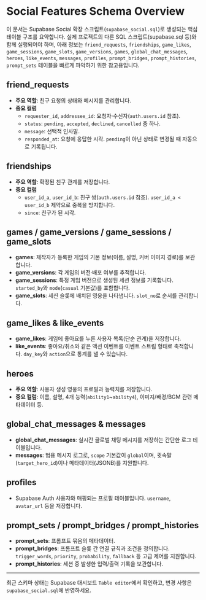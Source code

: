 # Social Features Schema Overview

이 문서는 Supabase Social 확장 스크립트(`supabase_social.sql`)로 생성되는 핵심 테이블 구조를 요약합니다. 실제 프로젝트의 다른 SQL 스크립트(supabase.sql 등)와 함께 실행되어야 하며, 아래 정보는 `friend_requests`, `friendships`, `game_likes`, `game_sessions`, `game_slots`, `game_versions`, `games`, `global_chat_messages`, `heroes`, `like_events`, `messages`, `profiles`, `prompt_bridges`, `prompt_histories`, `prompt_sets` 테이블을 빠르게 파악하기 위한 참고용입니다.

## friend_requests
- **주요 역할**: 친구 요청의 상태와 메시지를 관리합니다.
- **중요 컬럼**
  - `requester_id`, `addressee_id`: 요청자·수신자(`auth.users.id` 참조).
  - `status`: `pending`, `accepted`, `declined`, `cancelled` 중 하나.
  - `message`: 선택적 인사말.
  - `responded_at`: 요청에 응답한 시각. `pending`이 아닌 상태로 변경될 때 자동으로 기록됩니다.

## friendships
- **주요 역할**: 확정된 친구 관계를 저장합니다.
- **중요 컬럼**
  - `user_id_a`, `user_id_b`: 친구 쌍(`auth.users.id` 참조). `user_id_a < user_id_b` 제약으로 중복을 방지합니다.
  - `since`: 친구가 된 시각.

## games / game_versions / game_sessions / game_slots
- **games**: 제작자가 등록한 게임의 기본 정보(이름, 설명, 커버 이미지 경로)를 보관합니다.
- **game_versions**: 각 게임의 버전·배포 여부를 추적합니다.
- **game_sessions**: 특정 게임 버전으로 생성된 세션 정보를 기록합니다. `started_by`와 `mode`(`casual` 기본값)를 포함합니다.
- **game_slots**: 세션 슬롯에 배치된 영웅을 나타냅니다. `slot_no`로 순서를 관리합니다.

## game_likes & like_events
- **game_likes**: 게임에 좋아요를 누른 사용자 목록(단순 관계)을 저장합니다.
- **like_events**: 좋아요/취소와 같은 액션 이벤트를 이벤트 스트림 형태로 축적합니다. `day_key`와 `action`으로 통계를 낼 수 있습니다.

## heroes
- **주요 역할**: 사용자 생성 영웅의 프로필과 능력치를 저장합니다.
- **중요 컬럼**: 이름, 설명, 4개 능력(`ability1`~`ability4`), 이미지/배경/BGM 관련 메타데이터 등.

## global_chat_messages & messages
- **global_chat_messages**: 실시간 글로벌 채팅 메시지를 저장하는 간단한 로그 테이블입니다.
- **messages**: 범용 메시지 로그로, `scope` 기본값이 `global`이며, 귓속말(`target_hero_id`)이나 메타데이터(JSONB)를 지원합니다.

## profiles
- Supabase Auth 사용자와 매핑되는 프로필 테이블입니다. `username`, `avatar_url` 등을 저장합니다.

## prompt_sets / prompt_bridges / prompt_histories
- **prompt_sets**: 프롬프트 묶음의 메타데이터.
- **prompt_bridges**: 프롬프트 슬롯 간 연결 규칙과 조건을 정의합니다. `trigger_words`, `priority`, `probability`, `fallback` 등 고급 제어를 지원합니다.
- **prompt_histories**: 세션 중 발생한 입력/출력 기록을 보관합니다.

---
최근 스키마 상태는 Supabase 대시보드 `Table editor`에서 확인하고, 변경 사항은 `supabase_social.sql`에 반영하세요.
